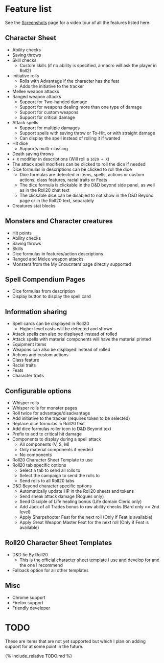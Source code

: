 # Feature list

See the [Screenshots](screenshots) page for a video tour of all the features listed here.

## Character Sheet
* Ability checks
* Saving throws
* Skill checks
  * Custom skills (if no ability is specified, a macro will ask the player in Roll2)
* Initiative rolls
  * Rolls with Advantage if the character has the feat
  * Adds the initiative to the tracker
* Mellee weapon attacks
* Ranged weapon attacks
  * Support for Two-handed damage
  * Support for weapons dealing more than one type of damage
  * Support for custom weapons
  * Support for critical damage
* Attack spells
  * Support for multiple damages
  * Support spells with saving throw or To-Hit, or with straight damage
  * Can display the spell instead of rolling it if wanted
* Hit dice
  * Supports multi-classing
* Death saving throws
* `+ X` modifier in descriptions (Will roll a `1d20 + X`)
* The attack spell modifiers can be clicked to roll the dice if needed
* Dice formulas in descriptions can be clicked to roll the dice
  * Dice formulas are detected in items, spells, actions or custom actions, class features, racial traits or Feats
  * The dice formula is clickable in the D&D beyond side panel, as well as in the Roll20 chat text
  * The clickable dice can be disabled to not show in the D&D Beyond page or in the Roll20 text, separately
* Creatures stat blocks

## Monsters and Character creatures
* Hit points
* Ability checks
* Saving throws
* Skills
* Dice formulas in features/action descriptions
* Ranged and Melee weapon attacks
* Monsters from the My Enoucnters page directly supported

## Spell Compendium Pages
* Dice formulas from description
* Display button to display the spell card

## Information sharing
* Spell cards can be displayed in Roll20
  * Higher level casts will be detected and shown
* Attack spells can also be displayed instead of rolled
* Attack spells with material components will have the material printed
* Equipment Items
* Weapons can also be displayed instead of rolled
* Actions and custom actions
* Class feature
* Racial traits
* Feats
* Character traits


## Configurable options
* Whisper rolls
* Whisper rolls for monster pages
* Roll twice for advantage/disadvantage
* Add initiative to the tracker (requires token to be selected)
* Replace dice formulas in Roll20 text
* Add dice formulas roller icon to D&D Beyond text
* Prefix to add to critical hit damage
* Components to display during a spell attack
  * All components (V, S, M)
  * Only material components if needed
  * No components
* Roll20 Character Sheet Template to use
* Roll20 tab specific options
  * Select a tab to send all rolls to
  * Select the campaign to send the rolls to
  * Send rolls to all Roll20 tabs
* D&D Beyond character specific options
  * Automatically update HP in the Roll20 sheets and tokens
  * Send sneak attack damage (Rogues only)
  * Send Disciple of Life healing bonus (Life domain Cleric only)
  * Add Jack of all Trades bonus to raw ability checks (Bard only >= 2nd level)
  * Apply Sharpshooter Feat for the next roll (Only if Feat is available)
  * Apply Great Weapon Master Feat for the next roll (Only if Feat is available)

## Roll20 Character Sheet Templates
* D&D 5e By Roll20
  * This is the official character sheet template I use and develop for and the one I recommend
* Fallback option for all other templates


## Misc
* Chrome support
* Firefox support
* Friendly developer

# TODO

These are items that are not yet supported but which I plan on adding support for at some point in the future.

{% include_relative TODO.md %}